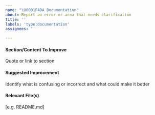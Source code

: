 ```yaml
---
name: "\U0001F4DA Documentation"
about: Report an error or area that needs clarification
title: ''
labels: 'type:documentation'
assignees: ''

---
```


<!-- Click "Preview" for a more readable version --

If you found an area that needs clarification, feel free to open a PR or list the section/content that could be improved below

Don't remove any title of the issue template, or it will be treated as invalid by the bot.

⚠️👆 Feel free to refer to these instructions before submitting the issue 👆⚠️
-->

#### Section/Content To Improve
Quote or link to section

#### Suggested Improvement
Identify what is confusing or incorrect and what could make it better

#### Relevant File(s)
[e.g. README.md]
